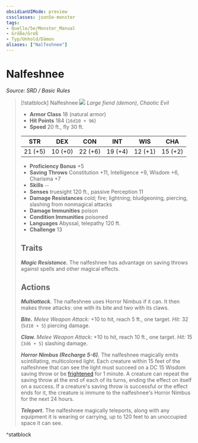 ```yaml
---
obsidianUIMode: preview
cssclasses: json5e-monster
tags:
- Quelle/5e/Monster_Manual
- Größe/Groß
- Typ/Unhold/Dämon
aliases: ["Nalfeshnee"]
---
```

# Nalfeshnee
*Source: SRD / Basic Rules*  

> [!statblock] Nalfeshnee
> ![](compendium/bestiary/fiend/token/nalfeshnee.png#token)
> *Large fiend (demon), Chaotic Evil*
> 
> - **Armor Class** 18  (natural armor)
> - **Hit Points** 184 (`16d10 + 96`)
> - **Speed** 20 ft., fly 30 ft.
> 
> |STR|DEX|CON|INT|WIS|CHA|
> |:---:|:---:|:---:|:---:|:---:|:---:|
> |21 (+5)|10 (+0)|22 (+6)|19 (+4)|12 (+1)|15 (+2)|
> 
> - **Proficiency Bonus** +5
> - **Saving Throws** Constitution +11, Intelligence +9, Wisdom +6, Charisma +7
> - **Skills** ⏤
> - **Senses** truesight 120 ft., passive Perception 11
> - **Damage Resistances** cold; fire; lightning; bludgeoning, piercing, slashing from nonmagical attacks
> - **Damage Immunities** poison
> - **Condition Immunities** poisoned
> - **Languages** Abyssal, telepathy 120 ft.
> - **Challenge** 13
> 
> ## Traits
> 
> ***Magic Resistance.*** The nalfeshnee has advantage on saving throws against spells and other magical effects.
> 
> ## Actions
> 
> ***Multiattack.*** The nalfeshnee uses Horror Nimbus if it can. It then makes three attacks: one with its bite and two with its claws.
> 
> ***Bite.*** *Melee Weapon Attack:* +10 to hit, reach 5 ft., one target. *Hit:* 32 (`5d10 + 5`) piercing damage.
> 
> ***Claw.*** *Melee Weapon Attack:* +10 to hit, reach 10 ft., one target. *Hit:* 15 (`3d6 + 5`) slashing damage.
> 
> ***Horror Nimbus (Recharge 5-6).*** The nalfeshnee magically emits scintillating, multicolored light. Each creature within 15 feet of the nalfeshnee that can see the light must succeed on a DC 15 Wisdom saving throw or be [frightened](rules/conditions.md#frightened) for 1 minute. A creature can repeat the saving throw at the end of each of its turns, ending the effect on itself on a success. If a creature's saving throw is successful or the effect ends for it, the creature is immune to the nalfeshnee's Horror Nimbus for the next 24 hours.
> 
> ***Teleport.*** The nalfeshnee magically teleports, along with any equipment it is wearing or carrying, up to 120 feet to an unoccupied space it can see.

^statblock